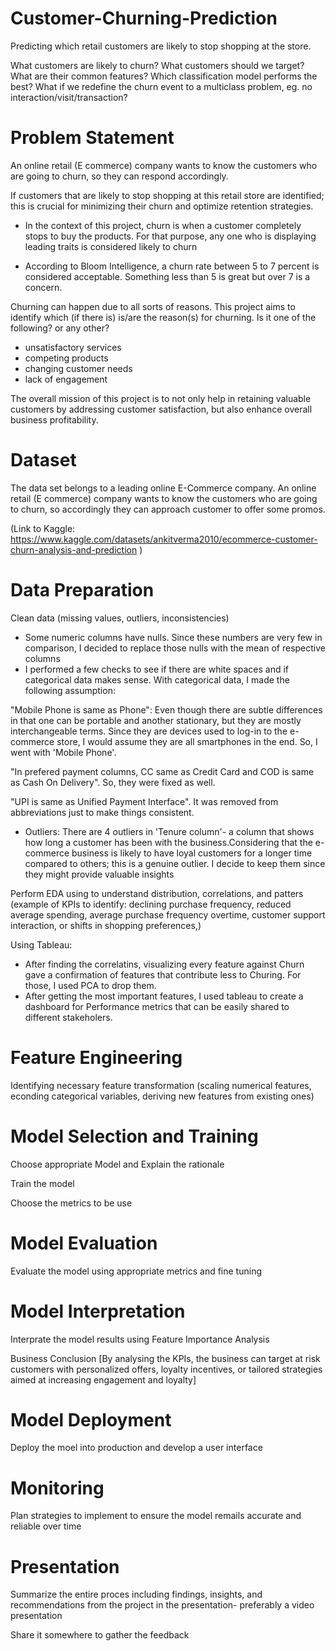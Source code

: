 # Customer-Churning-Prediction
Predicting which retail customers are likely to stop shopping at the store.

What customers are likely to churn? What customers should we target?
What are their common features?
Which classification model performs the best?
What if we redefine the churn event to a multiclass problem, eg. no interaction/visit/transaction?


# Problem Statement

An online retail (E commerce) company wants to know the customers who are going to churn, so they can respond accordingly.

If customers that are likely to stop shopping at this retail store are identified; this is crucial for minimizing their churn and optimize retention strategies. 

* In the context of this project, churn is when a customer completely stops to buy the products. For that purpose, any one who is displaying leading traits is considered likely to churn
  
* According to Bloom Intelligence, a churn rate between 5 to 7 percent is considered acceptable. Something less than 5 is great but over 7 is a concern. 

Churning can happen due to all sorts of reasons. This project aims to identify which (if there is) is/are the reason(s) for churning. Is it one of the following? or any other? 
* unsatisfactory services
* competing products
* changing customer needs
* lack of engagement

The overall mission of this project is to not only help in retaining valuable customers by addressing customer satisfaction, but also enhance overall business profitability. 

# Dataset
The data set belongs to a leading online E-Commerce company. An online retail (E commerce) company wants to know the customers who are going to churn, so accordingly they can approach customer to offer some promos.

(Link to Kaggle: https://www.kaggle.com/datasets/ankitverma2010/ecommerce-customer-churn-analysis-and-prediction )

# Data Preparation

Clean data (missing values, outliers, inconsistencies)

* Some numeric columns have nulls. Since these numbers are very few in comparison, I decided to replace those nulls with the mean of respective columns
* I performed a few checks to see if there are white spaces and if categorical data makes sense. With categorical data, I made the following assumption:

"Mobile Phone is same as Phone": Even though there are subtle differences in that one can be portable and another stationary, but they are mostly interchangeable terms. Since they are devices used to log-in to the e-commerce store, I would assume they are all smartphones in the end. So, I went with 'Mobile Phone'. 

"In prefered payment columns, CC same as Credit Card and COD is same as Cash On Delivery". So, they were fixed as well. 

"UPI is same as Unified Payment Interface". It was removed from abbreviations just to make things consistent. 

* Outliers: There are 4 outliers in 'Tenure column'- a column that shows how long a customer has been with the business.Considering that the e-commerce business is likely to have loyal customers for a longer time compared to others; this is a genuine outlier. I decide to keep them since they might provide valuable insights 

Perform EDA using to understand distribution, correlations, and patters
(example of KPIs to identify: declining purchase frequency, reduced average spending, average purchase frequency overtime, customer support interaction,  or shifts in shopping preferences,)


Using Tableau: 
- After finding the correlatins, visualizing every feature against Churn gave a confirmation of features that contribute less to Churing. For those, I used PCA to drop them. 
- After getting the most important features, I used tableau to create a dashboard for Performance metrics that can be easily shared to different stakeholers. 

# Feature Engineering

Identifying necessary feature transformation (scaling numerical features, econding categorical variables, deriving new features from existing ones)

# Model Selection and Training
Choose appropriate Model and Explain the rationale

Train the model

Choose the metrics to be use

# Model Evaluation 
Evaluate the model using appropriate metrics and fine tuning

# Model Interpretation 
Interprate the model results using Feature Importance Analysis

Business Conclusion
[By analysing the KPIs, the business can target at risk customers with personalized offers, loyalty incentives, or tailored strategies aimed at increasing engagement and loyalty]

# Model Deployment
Deploy the moel into production and develop a user interface

# Monitoring 
Plan strategies to implement to ensure the model remails accurate and reliable over time

# Presentation
Summarize the entire proces including findings, insights, and recommendations from the project in the presentation- preferably a video presentation

Share it somewhere to gather the feedback
